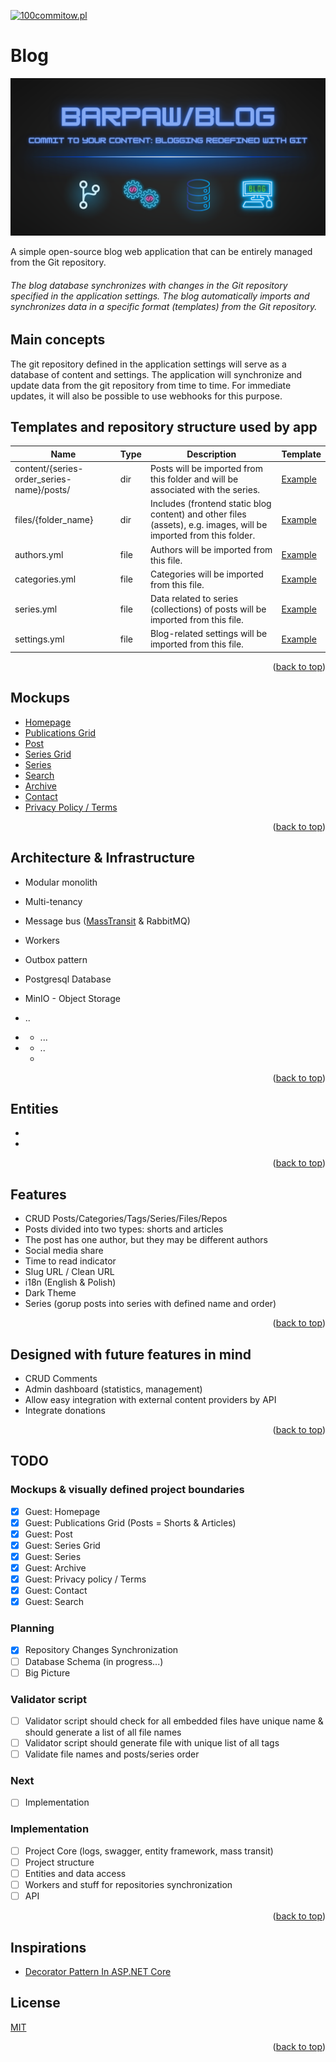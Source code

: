 <a name="readme-top"></a>

[![100commitow.pl](https://img.shields.io/badge/Participant-100commitow.pl-000000)](http://100commitow.pl)


# Blog

![Logo](docs/images/logo/logo_big.png?raw=true)

A simple open-source blog web application that can be entirely managed from the Git repository. 

###### The blog database synchronizes with changes in the Git repository specified in the application settings. The blog automatically imports and synchronizes data in a specific format (templates) from the Git repository.

## Main concepts

The git repository defined in the application settings will serve as a database of content and settings. The application will synchronize and update data from the git repository from time to time. For immediate updates, it will also be possible to use webhooks for this purpose.

## Templates and repository structure used by app

| Name            | Type | Description                                    | Template |
|-----------------|------|------------------------------------------------|----------|
| content/{series-order_series-name}/posts/      | dir  | Posts will be imported from this folder and will be associated with the series.  | [Example](docs/templates/content/0_NONE/posts/)     |
| files/{folder_name}    | dir  | Includes (frontend static blog content) and other files (assets), e.g. images, will be imported from this folder.     | [Example](docs/templates/files/)      |
| authors.yml    | file  | Authors will be imported from this file.     | [Example](docs/templates/authors.yaml)     |
| categories.yml      | file  | Categories will be imported from this file.  | [Example](docs/templates/categories.yaml)     |
| series.yml    | file  | Data related to series (collections) of posts will be imported from this file.      | [Example](docs/templates/series.yaml)     |
| settings.yml        | file  | Blog-related settings will be imported from this file.   | [Example](docs/templates/settings.yaml)     |


<p align="right">(<a href="#readme-top">back to top</a>)</p>

## Mockups
* [Homepage](docs/images/mockups/homepage/homepage.png)
* [Publications Grid](docs/images/mockups/publications_grid/publications_grid.png)
* [Post](docs/images/mockups/post/post.png)
* [Series Grid](docs/images/mockups/series_grid/series_grid.png)
* [Series](docs/images/mockups/series/series.png)
* [Search](docs/images/mockups/search/search.png)
* [Archive](docs/images/mockups/archive/archive.png)
* [Contact](docs/images/mockups/contact/contact.png)
* [Privacy Policy / Terms](docs/images/mockups/privacypolicy/privacypolicy.png)

<p align="right">(<a href="#readme-top">back to top</a>)</p>

## Architecture & Infrastructure

- Modular monolith
- Multi-tenancy
- Message bus ([MassTransit](https://github.com/MassTransit/MassTransit) & RabbitMQ)
- Workers
- Outbox pattern
- Postgresql Database
- MinIO - Object Storage
  
- ..
- - ...
- - ..
  - 
<p align="right">(<a href="#readme-top">back to top</a>)</p>

## Entities

- 
- 

<p align="right">(<a href="#readme-top">back to top</a>)</p>

## Features

- CRUD Posts/Categories/Tags/Series/Files/Repos
- Posts divided into two types: shorts and articles
- The post has one author, but they may be different authors
- Social media share 
- Time to read indicator
- Slug URL / Clean URL
- i18n (English & Polish)
- Dark Theme
- Series (gorup posts into series with defined name and order)

<p align="right">(<a href="#readme-top">back to top</a>)</p>

## Designed with future features in mind

- CRUD Comments
- Admin dashboard (statistics, management)
- Allow easy integration with external content providers by API
- Integrate donations

<p align="right">(<a href="#readme-top">back to top</a>)</p>

## TODO

### Mockups & visually defined project boundaries

- [X] Guest: Homepage
- [X] Guest: Publications Grid (Posts = Shorts & Articles)
- [X] Guest: Post
- [X] Guest: Series Grid
- [X] Guest: Series 
- [X] Guest: Archive
- [X] Guest: Privacy policy / Terms
- [X] Guest: Contact
- [X] Guest: Search

### Planning

- [X] Repository Changes Synchronization
- [ ] Database Schema (in progress...)
- [ ] Big Picture

### Validator script

- [ ] Validator script should check for all embedded files have unique name & should generate a list of all file names
- [ ] Validator script should generate file with unique list of all tags
- [ ] Validate file names and posts/series order

### Next
- [ ] Implementation

### Implementation
- [ ] Project Core (logs, swagger, entity framework, mass transit)
- [ ] Project structure
- [ ] Entities and data access 
- [ ] Workers and stuff for repositories synchronization
- [ ] API 

<p align="right">(<a href="#readme-top">back to top</a>)</p>

## Inspirations
- [Decorator Pattern In ASP.NET Core](https://www.milanjovanovic.tech/blog/decorator-pattern-in-asp-net-core)

## License

[MIT](https://choosealicense.com/licenses/mit/)

<p align="right">(<a href="#readme-top">back to top</a>)</p>
